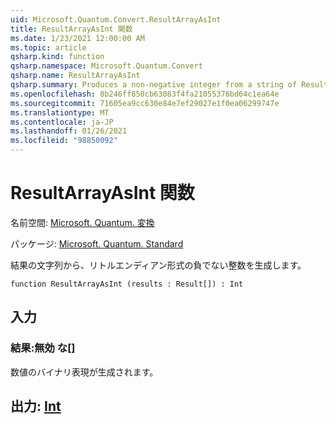 ```yaml
---
uid: Microsoft.Quantum.Convert.ResultArrayAsInt
title: ResultArrayAsInt 関数
ms.date: 1/23/2021 12:00:00 AM
ms.topic: article
qsharp.kind: function
qsharp.namespace: Microsoft.Quantum.Convert
qsharp.name: ResultArrayAsInt
qsharp.summary: Produces a non-negative integer from a string of Results in little endian format.
ms.openlocfilehash: 8b246ff850cb63083f4fa21055376bd64c1ea64e
ms.sourcegitcommit: 71605ea9cc630e84e7ef29027e1f0ea06299747e
ms.translationtype: MT
ms.contentlocale: ja-JP
ms.lasthandoff: 01/26/2021
ms.locfileid: "98850092"
---
```

# <a name="resultarrayasint-function"></a>ResultArrayAsInt 関数

名前空間: [Microsoft. Quantum. 変換](xref:Microsoft.Quantum.Convert)

パッケージ: [Microsoft. Quantum. Standard](https://nuget.org/packages/Microsoft.Quantum.Standard)


結果の文字列から、リトルエンディアン形式の負でない整数を生成します。

```qsharp
function ResultArrayAsInt (results : Result[]) : Int
```


## <a name="input"></a>入力

### <a name="results--__invalidresult__"></a>結果:__無効 <Result> な__[]

数値のバイナリ表現が生成されます。



## <a name="output--int"></a>出力: [Int](xref:microsoft.quantum.lang-ref.int)

